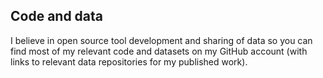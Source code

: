 ## Code and data
I believe in open source tool development and sharing of data so you can find most of my relevant code and datasets on my GitHub account (with links to relevant data repositories for my published work).
